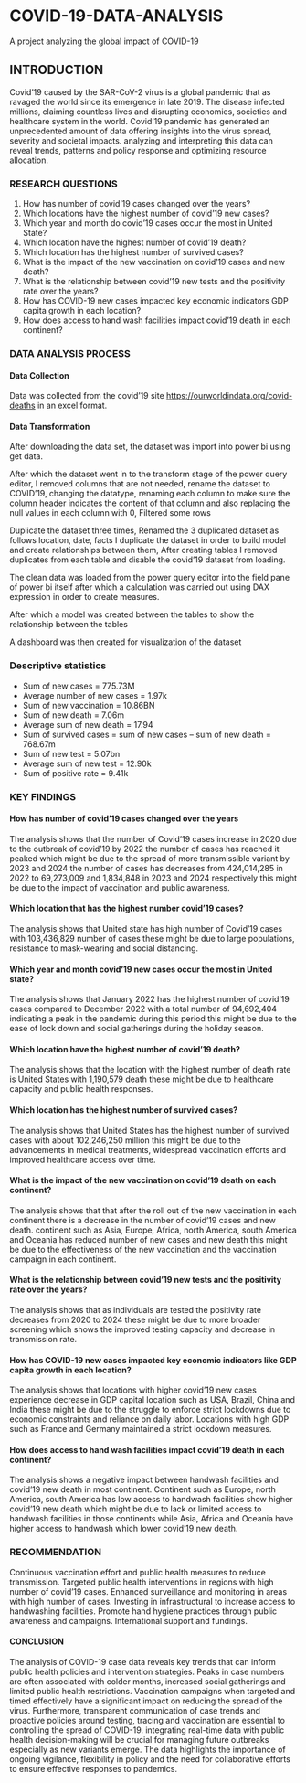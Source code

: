 # COVID-19-DATA-ANALYSIS

A project analyzing the global impact of COVID-19

##  INTRODUCTION
Covid’19 caused by the SAR-CoV-2 virus is a global pandemic that as ravaged the world since its emergence in late 2019. The disease infected millions, claiming countless lives and disrupting economies, societies and healthcare system in the world. Covid’19 pandemic has generated an unprecedented amount of data offering insights into the virus spread, severity and societal impacts. analyzing and interpreting this data can reveal trends, patterns and policy response and optimizing resource allocation.

###  RESEARCH QUESTIONS
1.	How has number of covid’19 cases changed over the years?
2.	Which locations have the highest number of covid’19 new cases?
3.	Which year and month do covid’19 cases occur the most in United State?
4.	Which location have the highest number of covid’19 death?
5.	Which location has the highest number of survived cases?
6.	What is the impact of the new vaccination on covid’19 cases and new death?
7.	What is the relationship between covid’19 new tests and the positivity rate over the years?
8.	How has COVID-19 new cases impacted key economic indicators GDP capita growth in each location?
9.	How does access to hand wash facilities impact covid’19 death in each continent?
###  DATA ANALYSIS PROCESS

####  Data Collection
Data was collected from the covid’19 site https://ourworldindata.org/covid-deaths in an excel format.
####  Data Transformation
After downloading the data set, the dataset was import into power bi using get data.


After which the dataset went in to the transform stage of the power query editor, I removed columns that are not needed, rename the dataset to COVID’19, changing the datatype, renaming each column to make sure the column header indicates the content of that column and also replacing the null values in each column with 0, Filtered some rows
 

 
Duplicate the dataset three times, Renamed the 3 duplicated dataset as follows location, date, facts I duplicate the dataset in order to build model and create relationships between them, After creating tables I removed duplicates from each table and disable the covid’19 dataset from loading.
 
The clean data was loaded from the power query editor into the field pane of power bi itself after which a calculation was carried out using DAX expression in order to create measures.
 
After which a model was created between the tables to show the relationship between the tables
 

A dashboard was then created for visualization of the dataset
 



###  Descriptive statistics
  -  Sum of new cases = 775.73M
  -  Average number of new cases = 1.97k
  -  Sum of new vaccination = 10.86BN
  -  Sum of new death = 7.06m
  -  Average sum of new death = 17.94
  -  Sum of survived cases = sum of new cases – sum of new death = 768.67m
  -  Sum of new test = 5.07bn
  -  Average sum of new test = 12.90k
  -  Sum of positive rate = 9.41k




###  KEY FINDINGS
####  How has number of covid’19 cases changed over the years
The analysis shows that the number of Covid’19 cases increase in 2020 due to the outbreak of covid’19 by 2022 the number of cases has reached it peaked which might be due to the spread of more transmissible variant by 2023 and 2024 the number of cases has decreases from 424,014,285 in 2022 to 69,273,009 and 1,834,848 in 2023 and 2024 respectively this might be due to the impact of vaccination and public awareness.
#### Which location that has the highest number covid’19 cases?
The analysis shows that United state has high number of Covid’19 cases with 103,436,829 number of cases these might be due to large populations, resistance to mask-wearing and social distancing.
#### Which year and month covid’19 new cases occur the most in United state?
The analysis shows that January 2022 has the highest number of covid’19 cases compared to December 2022 with a total number of 94,692,404 indicating a peak in the pandemic during this period this might be due to the ease of lock down and social gatherings during the holiday season.
####  Which location have the highest number of covid’19 death?
The analysis shows that the location with the highest number of death rate is United States with 1,190,579 death these might be due to healthcare capacity and public health responses.
####  Which location has the highest number of survived cases?
The analysis shows that United States has the highest number of survived cases with about 102,246,250 million this might be due to the advancements in medical treatments, widespread vaccination efforts and improved healthcare access over time.
####  What is the impact of the new vaccination on covid’19 death on each continent?
The analysis shows that that after the roll out of the new vaccination in each continent there is a decrease in the number of covid’19 cases and new death. continent such as Asia, Europe, Africa, north America, south America and Oceania has reduced number of new cases and new death this might be due to the effectiveness of the new vaccination and the vaccination campaign in each continent.
####  What is the relationship between covid’19 new tests and the positivity rate over the years?
The analysis shows that as individuals are tested the positivity rate decreases from 2020 to 2024 these might be due to more broader screening which shows the improved testing capacity and decrease in transmission rate.
####  How has COVID-19 new cases impacted key economic indicators like GDP capita growth in each location?
The analysis shows that locations with higher covid’19 new cases experience decrease in GDP capital location such as USA, Brazil, China and India these might be due to the struggle to enforce strict lockdowns due to economic constraints and reliance on daily labor. Locations with high GDP such as France and Germany maintained a strict lockdown measures.

####  How does access to hand wash facilities impact covid’19 death in each continent?
The analysis shows a negative impact between handwash facilities and covid’19 new death in most continent. Continent such as Europe, north America, south America has low access to handwash facilities show higher covid’19 new death which might be due to lack or limited access to handwash facilities in those continents while Asia, Africa and Oceania have higher access to handwash which lower covid’19 new death.






















###  RECOMMENDATION
Continuous vaccination effort and public health measures to reduce transmission.
Targeted public health interventions in regions with high number of covid’19 cases.
Enhanced surveillance and monitoring in areas with high number of cases.
Investing in infrastructural to increase access to handwashing facilities.
Promote hand hygiene practices through public awareness and campaigns.
International support and fundings.
####  CONCLUSION
The analysis of COVID-19 case data reveals key trends that can inform public health policies and intervention strategies. Peaks in case numbers are often associated with colder months, increased social gatherings and limited public health restrictions. Vaccination campaigns when targeted and timed effectively have a significant impact on reducing the spread of the virus. 
Furthermore, transparent communication of case trends and proactive policies around testing, tracing and vaccination are essential to controlling the spread of COVID-19. integrating real-time data with public health decision-making will be crucial for managing future outbreaks especially as new variants emerge. The data highlights the importance of ongoing vigilance, flexibility in policy and the need for collaborative efforts to ensure effective responses to pandemics.

